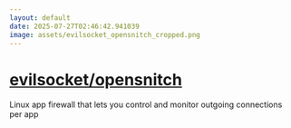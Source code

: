 ```yaml
---
layout: default
date: 2025-07-27T02:46:42.941039
image: assets/evilsocket_opensnitch_cropped.png
---
```


# [evilsocket/opensnitch](https://github.com/evilsocket/opensnitch)

Linux app firewall that lets you control and monitor outgoing connections per app
